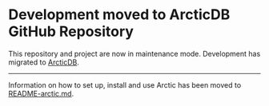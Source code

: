 # Development moved to ArcticDB GitHub Repository

This repository and project are now in maintenance mode. Development has migrated to [ArcticDB](https://github.com/man-group/ArcticDB).

---

Information on how to set up, install and use Arctic has been moved to [README-arctic.md](README-arctic.md). 

